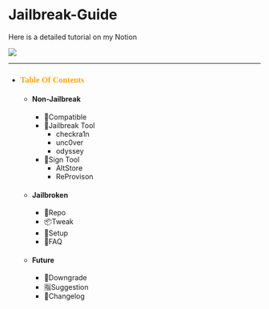 # Jailbreak-Guide

Here is a detailed tutorial on my Notion

<a href="https://www.notion.so/Jailbreak-Guide-3e7d096f814542a8a6531d58aca8ee05">
  <img src="https://img.shields.io/badge/Notion-Choqee-orange">
</a>

***

- ###  <font color="orange" face="Menlo">Table Of Contents</font>
  - #### Non-Jailbreak
    - 📲Compatible
    - 🔨Jailbreak Tool
      - checkra1n
      - unc0ver
      - odyssey
    - 📝Sign Tool
      - AltStore
      - ReProvison
  - #### Jailbroken
    - 🔗Repo
    - :package:Tweak
    - 🎨Setup
    - 🤔FAQ
  - #### Future
    - 🔽Downgrade
    - 🈯Suggestion
    - 📆Changelog

